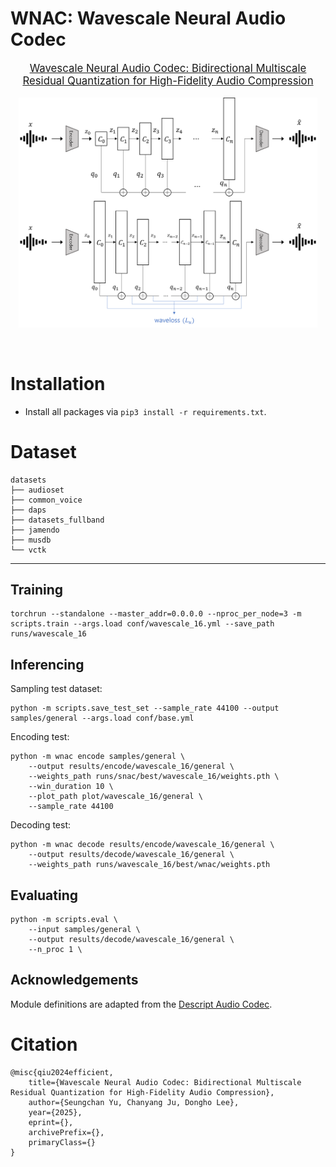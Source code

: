 # WNAC: Wavescale Neural Audio Codec

<div align="center">

</div>
<p align="center" style="font-size: larger;">
  <a href="">Wavescale Neural Audio Codec: Bidirectional Multiscale Residual Quantization for High-Fidelity Audio Compression</a>
</p>

<p align="center">
<img src="https://github.com/ysc1227/WNAC/blob/main/assets/architecture.png" width=95%>
<p>

<br>

# Installation

- Install all packages via ```pip3 install -r requirements.txt```.


# Dataset

```
datasets
├── audioset
├── common_voice
├── daps
├── datasets_fullband
├── jamendo
├── musdb
└── vctk

```

---

## Training

```
torchrun --standalone --master_addr=0.0.0.0 --nproc_per_node=3 -m scripts.train --args.load conf/wavescale_16.yml --save_path runs/wavescale_16
```

## Inferencing

Sampling test dataset:
```
python -m scripts.save_test_set --sample_rate 44100 --output samples/general --args.load conf/base.yml
```

Encoding test:
```
python -m wnac encode samples/general \
    --output results/encode/wavescale_16/general \
    --weights_path runs/snac/best/wavescale_16/weights.pth \
    --win_duration 10 \
    --plot_path plot/wavescale_16/general \
    --sample_rate 44100
```

Decoding test:
```
python -m wnac decode results/encode/wavescale_16/general \
    --output results/decode/wavescale_16/general \
    --weights_path runs/wavescale_16/best/wnac/weights.pth
```

## Evaluating

```
python -m scripts.eval \
    --input samples/general \
    --output results/decode/wavescale_16/general \
    --n_proc 1 \
```

## Acknowledgements

Module definitions are adapted from the [Descript Audio Codec](https://github.com/descriptinc/descript-audio-codec).

# Citation
```
@misc{qiu2024efficient,
    title={Wavescale Neural Audio Codec: Bidirectional Multiscale Residual Quantization for High-Fidelity Audio Compression},
    author={Seungchan Yu, Chanyang Ju, Dongho Lee},
    year={2025},
    eprint={},
    archivePrefix={},
    primaryClass={}
}
```
